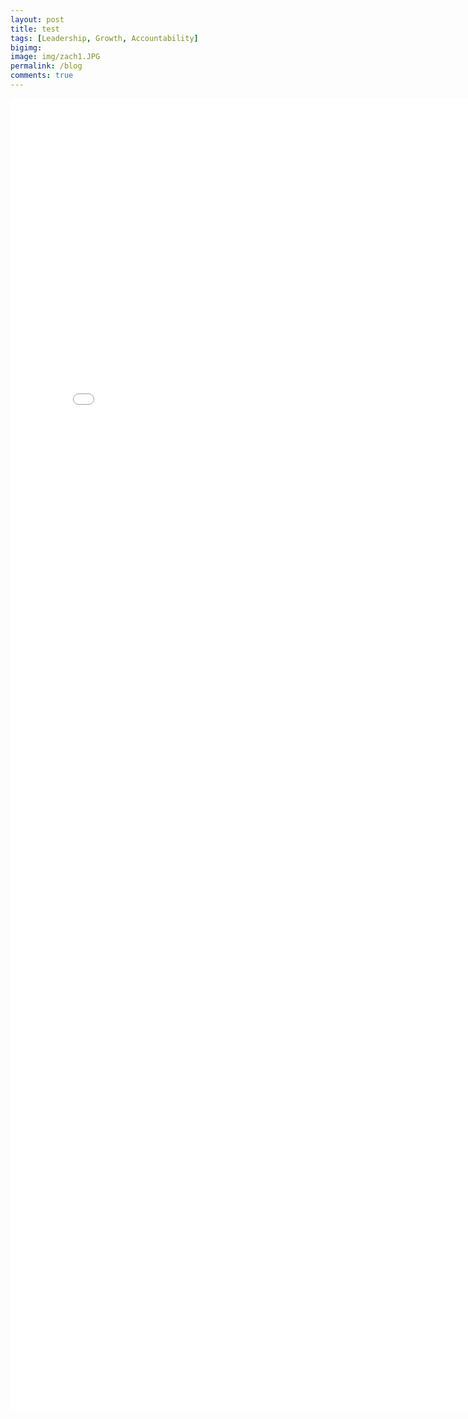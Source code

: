 ```yaml
---
layout: post
title: test
tags: [Leadership, Growth, Accountability]
bigimg: 
image: img/zach1.JPG
permalink: /blog
comments: true
---
```


<embed src="/img/Improv_and_product_clean.pdf"
  width="800px" height="2100px">
